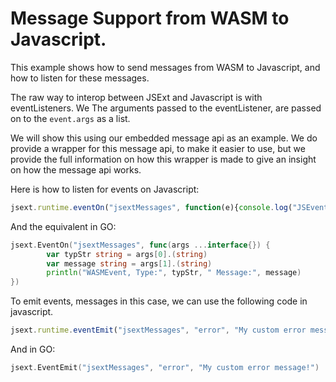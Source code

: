 # Message Support from WASM to Javascript.

This example shows how to send messages from WASM to Javascript, and how to listen for these messages.

The raw way to interop between JSExt and Javascript is with eventListeners.
We The arguments passed to the eventListener, are passed on to the `event.args` as a list.

We will show this using our embedded message api as an example.
We do provide a wrapper for this message api, to make it easier to use, but we provide the full information on how this wrapper is made to give an insight on how the message api works.

Here is how to listen for events on Javascript:
```js
jsext.runtime.eventOn("jsextMessages", function(e){console.log("JSEvent, Type:", e.args[0], " Message:", e.args[1])})
``` 

And the equivalent in GO:
```go
jsext.EventOn("jsextMessages", func(args ...interface{}) {
		var typStr string = args[0].(string)
		var message string = args[1].(string)
		println("WASMEvent, Type:", typStr, " Message:", message)
})
```

To emit events, messages in this case, we can use the following code in javascript.
```js
jsext.runtime.eventEmit("jsextMessages", "error", "My custom error message!")
```
And in GO:
```go
jsext.EventEmit("jsextMessages", "error", "My custom error message!")
```